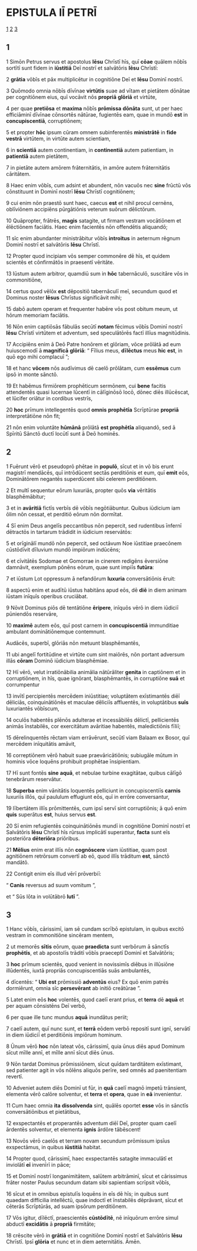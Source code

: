 # **EPISTULA** IĪ PETRĪ

[1](#1) [2](#2) [3](#3)

## 1

1 Simōn Petrus servus et apostolus **Iēsu** Chrīstī hīs, quī **cōae** quālem nōbīs sortītī sunt fidem in **iūstitiā** Deī nostrī et salvātōris **Iēsu** Chrīstī:

2 **grātia** vōbīs et pāx multiplicētur in cognitiōne Deī et **Iēsu** Dominī nostrī.

3 Quōmodo omnia nōbīs dīvīnae **virtūtis** suae ad vītam et pietātem dōnātae per cognitiōnem eius, quī vocāvit nōs **propriā** **glōriā** et virtūte,

4 per quae **pretiōsa** et **maxima** nōbīs **prōmissa** **dōnāta** sunt, ut per haec efficiāminī dīvīnae cōnsortēs nātūrae, fugientēs eam, quae in mundō **est** in **concupiscentiā**, corruptiōnem;

5 et propter **hōc** ipsum cūram omnem subinferentēs **ministrātē** in **fide** **vestrā** virtūtem, in virtūte autem scientiam,

6 in **scientiā** autem continentiam, in **continentiā** autem patientiam, in **patientiā** autem pietātem,

7 in pietāte autem amōrem frāternitātis, in amōre autem frāternitātis cāritātem.

8 Haec enim vōbīs, cum adsint et abundent, nōn vacuōs nec **sine** frūctū vōs cōnstituunt in Dominī nostrī **Iēsu** Chrīstī cognitiōnem;

9 cui enim nōn praestō sunt haec, caecus **est** et nihil procul cernēns, oblīviōnem accipiēns pūrgātiōnis veterum suōrum dēlictōrum.

10 Quāpropter, frātrēs, **magis** satagite, ut firmam vestram vocātiōnem et ēlēctiōnem faciātis. Haec enim facientēs nōn offendētis aliquandō;

11 sīc enim abundanter ministrābitur vōbīs **introitus** in aeternum rēgnum Dominī nostrī et salvātōris **Iēsu** Chrīstī.

12 Propter quod incipiam vōs semper commonēre dē hīs, et quidem scientēs et cōnfirmātōs in praesentī vēritāte.

13 Iūstum autem arbitror, quamdiū sum in **hōc** tabernāculō, suscitāre vōs in commonitiōne,

14 certus quod vēlōx **est** dēpositiō tabernāculī meī, secundum quod et Dominus noster **Iēsus** Chrīstus significāvit mihi;

15 dabō autem operam et frequenter habēre vōs post obitum meum, ut hōrum memoriam faciātis.

16 Nōn enim captiōsās fābulās secūtī **notam** fēcimus vōbīs Dominī nostrī **Iēsu** Chrīstī virtūtem et adventum, sed speculātōrēs factī illīus magnitūdinis.

17 Accipiēns enim ā Deō Patre honōrem et glōriam, vōce prōlātā ad eum huiuscemodī ā **magnificā** **glōriā**: “ Fīlius meus, **dīlēctus** meus **hic** **est**, in quō ego mihi complacuī ”;

18 et hanc **vōcem** nōs audīvimus dē caelō prōlātam, cum **essēmus** cum ipsō in monte sānctō.

19 Et habēmus firmiōrem prophēticum sermōnem, cui **bene** facitis attendentēs quasi lucernae lūcentī in cālīginōsō locō, dōnec diēs illūcēscat, et lūcifer oriātur in cordibus vestrīs,

20 **hoc** prīmum intellegentēs quod **omnis** **prophētīa** Scrīptūrae **propriā** interpretātiōne nōn fit;

21 nōn enim voluntāte **hūmānā** prōlātā **est** **prophētīa** aliquandō, sed ā Spīritū Sānctō ductī locūtī sunt ā Deō hominēs.

## 2

1 Fuērunt vērō et pseudoprō phētae in **populō**, sīcut et in vō bis erunt magistrī mendācēs, quī intrōdūcent sectās perditiōnis et eum, quī **emit** eōs, Dominātōrem negantēs superdūcent sibi celerem perditiōnem.

2 Et multī sequentur eōrum luxuriās, propter quōs **via** vēritātis blasphēmābitur;

3 et in **avāritiā** fictīs verbīs dē vōbīs negōtiābuntur. Quibus iūdicium iam ōlim nōn cessat, et perditiō eōrum nōn dormītat.

4 Sī enim Deus angelīs peccantibus nōn pepercit, sed rudentibus īnfernī dētractōs in tartarum trādidit in iūdicium reservātōs:

5 et orīginālī mundō nōn pepercit, sed octāvum Noe iūstitiae praecōnem cūstōdīvit dīluvium mundō impiōrum indūcēns;

6 et cīvitātēs Sodomae et Gomorrae in cinerem redigēns ēversiōne damnāvit, exemplum pōnēns eōrum, quae sunt impiīs **futūra**:

7 et iūstum Lot oppressum ā nefandōrum **luxuria** conversātiōnis ēruit:

8 aspectū enim et audītū iūstus habitāns apud eōs, dē **diē** in diem animam iūstam inīquīs operibus cruciābat.

9 Nōvit Dominus piōs dē tentātiōne **ēripere**, inīquōs vērō in diem iūdiciī pūniendōs reservāre,

10 **maximē** autem eōs, quī post carnem in **concupiscentiā** immunditiae ambulant dominātiōnemque contemnunt.

Audācēs, superbī, glōriās nōn metuunt blasphēmantēs,

11 ubi angelī fortitūdine et virtūte cum sint maiōrēs, nōn portant adversum illās **cōram** Dominō iūdicium blasphēmiae.

12 Hī vērō, velut irratiōnābilia animālia nātūrāliter **genita** in captiōnem et in corruptiōnem, in hīs, quae ignōrant, blasphēmantēs, in corruptiōne **suā** et corrumpentur

13 invītī percipientēs mercēdem iniūstitiae; voluptātem exīstimantēs diēī dēliciās, coinquinātiōnēs et maculae dēliciīs affluentēs, in voluptātibus **suīs** luxuriantēs vōbīscum,

14 oculōs habentēs plēnōs adulterae et incessābilēs dēlictī, pellicientēs animās īnstabilēs, cor exercitātum avāritiae habentēs, maledictiōnis fīliī;

15 dērelinquentēs rēctam viam errāvērunt, secūtī viam Balaam ex Bosor, quī mercēdem inīquitātis amāvit,

16 correptiōnem vērō habuit suae praevāricātiōnis; subiugāle mūtum in hominis vōce loquēns prohibuit prophētae īnsipientiam.

17 Hī sunt fontēs **sine** **aquā**, et nebulae turbine exagitātae, quibus cālīgō tenebrārum reservātur.

18 **Superba** enim vānitātis loquentēs pelliciunt in concupiscentiīs **carnis** luxuriīs illōs, quī paululum effugiunt eōs, quī in errōre conversantur,

19 lībertātem illīs prōmittentēs, cum ipsī servī sint corruptiōnis; ā quō enim **quis** superātus **est**, huius servus **est**.

20 Sī enim refugientēs coinquinātiōnēs mundī in cognitiōne Dominī nostrī et Salvātōris **Iēsu** Chrīstī hīs rūrsus implicātī superantur, **facta** sunt eīs posteriōra **dēteriōra** priōribus.

21 **Mēlius** enim erat illīs nōn **cognōscere** viam iūstitiae, quam post agnitiōnem retrōrsum convertī ab eō, quod illīs trāditum **est**, sānctō mandātō.

22 Contigit enim eīs illud vērī prōverbiī:

“ **Canis** reversus ad suum vomitum ”,

et “ Sūs lōta in volūtābrō **lutī** ”.

## 3

1 Hanc vōbīs, cārissimī, iam sē cundam scrībō epistulam, in quibus excitō vestram in commonitiōne sincēram mentem,

2 ut memorēs **sītis** eōrum, quae **praedicta** sunt verbōrum ā sānctīs **prophētīs**, et ab apostolīs trāditī vōbīs praeceptī Dominī et Salvātōris;

3 **hoc** prīmum scientēs, quod venient in novissimīs diēbus in illūsiōne illūdentēs, iuxtā propriās concupiscentiās suās ambulantēs,

4 dīcentēs: “ **Ubi** **est** prōmissiō **adventūs** eius? Ex quō enim patrēs dormiērunt, omnia sīc **persevērant** ab initiō creātūrae ”.

5 Latet enim eōs **hoc** volentēs, quod caelī erant prius, et **terra** dē **aquā** et per aquam cōnsistēns Deī verbō,

6 per quae ille tunc mundus **aquā** inundātus periit;

7 caelī autem, quī nunc sunt, et **terrā** eōdem verbō repositī sunt ignī, servātī in diem iūdiciī et perditiōnis impiōrum hominum.

8 Ūnum vērō **hoc** nōn lateat vōs, cārissimī, quia ūnus diēs apud Dominum sīcut mīlle annī, et mīlle annī sīcut diēs ūnus.

9 Nōn tardat Dominus prōmissiōnem, sīcut quīdam tarditātem exīstimant, sed patienter agit in vōs nōlēns aliquōs perīre, sed omnēs ad paenitentiam revertī.

10 Adveniet autem diēs Dominī ut fūr, in **quā** caelī magnō impetū trānsient, elementa vērō calōre solventur, et **terra** et **opera**, quae in **eā** invenientur.

11 Cum haec omnia **ita** **dissolvenda** sint, quālēs oportet **esse** vōs in sānctīs conversātiōnibus et pietātibus,

12 exspectantēs et properantēs adventum diēī Deī, propter quam caelī ārdentēs solventur, et elementa **ignis** ārdōre tābēscent!

13 Novōs vērō caelōs et terram novam secundum prōmissum ipsīus exspectāmus, in quibus **iūstitiā** habitat.

14 Propter quod, cārissimī, haec exspectantēs satagite immaculātī et inviolātī **eī** invenīrī in pāce;

15 et Dominī nostrī longanimitātem, salūtem arbitrāminī, sīcut et cārissimus frāter noster Paulus secundum datam sibi sapientiam scrīpsit vōbīs,

16 sīcut et in omnibus epistulīs loquēns in eīs dē hīs; in quibus sunt quaedam difficilia intellēctū, quae indoctī et īnstabilēs dēprāvant, sīcut et cēterās Scrīptūrās, ad suam ipsōrum perditiōnem.

17 Vōs igitur, dīlēctī, praescientēs **cūstōdītē**, nē inīquōrum errōre simul abductī **excidātis** ā **propriā** firmitāte;

18 crēscite vērō in **grātiā** et in cognitiōne Dominī nostrī et Salvātōris **Iēsu** Chrīstī. Ipsī **glōria** et nunc et in diem aeternitātis. Āmēn.


